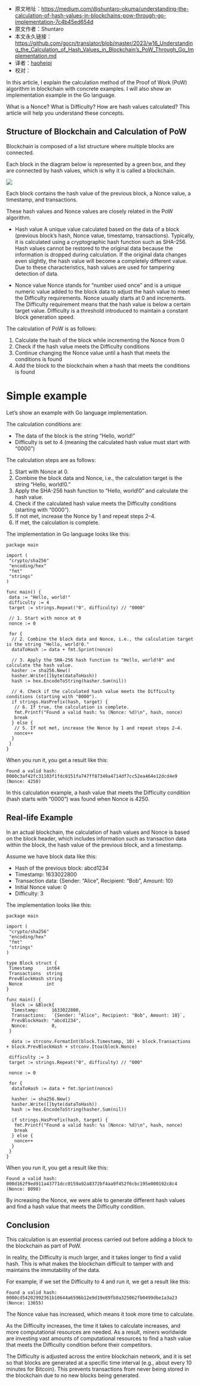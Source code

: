 - 原文地址：https://medium.com/@shuntaro-okuma/understanding-the-calculation-of-hash-values-in-blockchains-pow-through-go-implementation-7c4b45ed654d
- 原文作者：Shuntaro
- 本文永久链接：https://github.com/gocn/translator/blob/master/2023/w16_Understanding_the_Calculation_of_Hash_Values_in_Blockchain’s_PoW_Through_Go_Implementation.md
- 译者：[haoheipi](https://github.com/haoheipi)
- 校对：[]()

In this article, I explain the calculation method of the Proof of Work (PoW) algorithm in blockchain with concrete examples. I will also show an implementation example in the Go language.

What is a Nonce? What is Difficulty? How are hash values calculated? This article will help you understand these concepts.

## Structure of Blockchain and Calculation of PoW

Blockchain is composed of a list structure where multiple blocks are connected.

Each block in the diagram below is represented by a green box, and they are connected by hash values, which is why it is called a blockchain.

![](../static/images/2023/w16/1.png)

Each block contains the hash value of the previous block, a Nonce value, a timestamp, and transactions.

These hash values and Nonce values are closely related in the PoW algorithm.

- Hash value A unique value calculated based on the data of a block (previous block’s hash, Nonce value, timestamp, transactions). Typically, it is calculated using a cryptographic hash function such as SHA-256. Hash values cannot be restored to the original data because the information is dropped during calculation. If the original data changes even slightly, the hash value will become a completely different value. Due to these characteristics, hash values are used for tampering detection of data.

- Nonce value Nonce stands for “number used once” and is a unique numeric value added to the block data to adjust the hash value to meet the Difficulty requirements. Nonce usually starts at 0 and increments. The Difficulty requirement means that the hash value is below a certain target value. Difficulty is a threshold introduced to maintain a constant block generation speed.

The calculation of PoW is as follows:

1. Calculate the hash of the block while incrementing the Nonce from 0
2. Check if the hash value meets the Difficulty conditions
3. Continue changing the Nonce value until a hash that meets the conditions is found
4. Add the block to the blockchain when a hash that meets the conditions is found


# Simple example

Let’s show an example with Go language implementation.

The calculation conditions are:

- The data of the block is the string “Hello, world!”
- Difficulty is set to 4 (meaning the calculated hash value must start with “0000”)

The calculation steps are as follows:

1. Start with Nonce at 0.
2. Combine the block data and Nonce, i.e., the calculation target is the string “Hello, world!0.”
3. Apply the SHA-256 hash function to “Hello, world!0” and calculate the hash value.
4. Check if the calculated hash value meets the Difficulty conditions (starting with “0000”).
5. If not met, increase the Nonce by 1 and repeat steps 2–4.
6. If met, the calculation is complete.

The implementation in Go language looks like this:

```golang
package main

import (
 "crypto/sha256"
 "encoding/hex"
 "fmt"
 "strings"
)

func main() {
 data := "Hello, world!"
 difficulty := 4
 target := strings.Repeat("0", difficulty) // "0000"

 // 1. Start with nonce at 0
 nonce := 0

 for {
  // 2. Combine the block data and Nonce, i.e., the calculation target is the string "Hello, world!0."
  dataToHash := data + fmt.Sprint(nonce)

  // 3. Apply the SHA-256 hash function to "Hello, world!0" and calculate the hash value.
  hasher := sha256.New()
  hasher.Write([]byte(dataToHash))
  hash := hex.EncodeToString(hasher.Sum(nil))

  // 4. Check if the calculated hash value meets the Difficulty conditions (starting with "0000").
  if strings.HasPrefix(hash, target) {
   // 6. If true, the calculation is complete.
   fmt.Printf("Found a valid hash: %s (Nonce: %d)\n", hash, nonce)
   break
  } else {
   // 5. If not met, increase the Nonce by 1 and repeat steps 2–4.
   nonce++
  }
 }
}
```

When you run it, you get a result like this:

```golang
Found a valid hash: 0000c3af42fc31103f1fdc0151fa747ff87349a4714df7cc52ea464e12dcd4e9 (Nonce: 4250)
```

In this calculation example, a hash value that meets the Difficulty condition (hash starts with “0000”) was found when Nonce is 4250.


## Real-life Example

In an actual blockchain, the calculation of hash values and Nonce is based on the block header, which includes information such as transaction data within the block, the hash value of the previous block, and a timestamp.

Assume we have block data like this:

- Hash of the previous block: abcd1234
- Timestamp: 1633022800
- Transaction data: {Sender: “Alice”, Recipient: “Bob”, Amount: 10}
- Initial Nonce value: 0
- Difficulty: 3

The implementation looks like this:

```golang
package main

import (
 "crypto/sha256"
 "encoding/hex"
 "fmt"
 "strings"
)

type Block struct {
 Timestamp     int64
 Transactions  string
 PrevBlockHash string
 Nonce         int
}

func main() {
  block := &Block{
  Timestamp:     1633022800,
  Transactions:  `{Sender: "Alice", Recipient: "Bob", Amount: 10}`,
  PrevBlockHash: "abcd1234",
  Nonce:         0,
 }

  data := strconv.FormatInt(block.Timestamp, 10) + block.Transactions + block.PrevBlockHash + strconv.Itoa(block.Nonce)

 difficulty := 3
 target := strings.Repeat("0", difficulty) // "000"

 nonce := 0

 for {
  dataToHash := data + fmt.Sprint(nonce)

  hasher := sha256.New()
  hasher.Write([]byte(dataToHash))
  hash := hex.EncodeToString(hasher.Sum(nil))

  if strings.HasPrefix(hash, target) {
   fmt.Printf("Found a valid hash: %s (Nonce: %d)\n", hash, nonce)
   break
  } else {
   nonce++
  }
 }
}
```

When you run it, you get a result like this:

```golang
Found a valid hash: 000d162f9ed911a43771dcc0159a92a8372bf4aa9f452f6cbc195e000192c8c4 (Nonce: 8098)
```

By increasing the Nonce, we were able to generate different hash values and find a hash value that meets the Difficulty condition.


## Conclusion

This calculation is an essential process carried out before adding a block to the blockchain as part of PoW.

In reality, the Difficulty is much larger, and it takes longer to find a valid hash. This is what makes the blockchain difficult to tamper with and maintains the immutability of the data.

For example, if we set the Difficulty to 4 and run it, we get a result like this:

```golang
Found a valid hash: 0000cd54202992361b10644a6596b12e9d19e89fb8a325062fb0499dbe1a3a23 (Nonce: 13655)
```

The Nonce value has increased, which means it took more time to calculate.

As the Difficulty increases, the time it takes to calculate increases, and more computational resources are needed. As a result, miners worldwide are investing vast amounts of computational resources to find a hash value that meets the Difficulty condition before their competitors.

The Difficulty is adjusted across the entire blockchain network, and it is set so that blocks are generated at a specific time interval (e.g., about every 10 minutes for Bitcoin). This prevents transactions from never being stored in the blockchain due to no new blocks being generated.